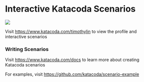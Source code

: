 # Interactive Katacoda Scenarios

[![](http://shields.katacoda.com/katacoda/timothylin/count.svg)](https://www.katacoda.com/timothylin "Get your profile on Katacoda.com")

Visit https://www.katacoda.com/timothylin to view the profile and interactive scenarios

### Writing Scenarios
Visit https://www.katacoda.com/docs to learn more about creating Katacoda scenarios

For examples, visit https://github.com/katacoda/scenario-example
